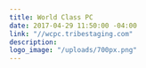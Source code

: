 ```yaml
---
title: World Class PC
date: 2017-04-29 11:50:00 -04:00
link: "//wcpc.tribestaging.com"
description: 
logo_image: "/uploads/700px.png"
---
```


